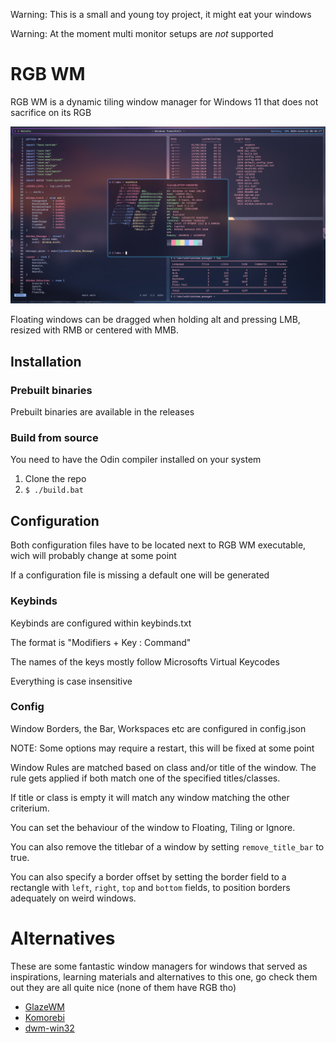 Warning: This is a small and young toy project, it might eat your windows

Warning: At the moment multi monitor setups are _not_ supported
# RGB WM
RGB WM is a dynamic tiling window manager for Windows 11 that does not sacrifice on its RGB

![image](screenshot.png)

Floating windows can be dragged when holding alt and pressing LMB, resized with RMB or centered with MMB.

## Installation

### Prebuilt binaries
Prebuilt binaries are available in the releases

### Build from source
You need to have the Odin compiler installed on your system
1. Clone the repo
2. `$ ./build.bat`

## Configuration
Both configuration files have to be located next to RGB WM executable, wich will probably change at some point

If a configuration file is missing a default one will be generated

### Keybinds
Keybinds are configured within keybinds.txt

The format is "Modifiers + Key : Command"

The names of the keys mostly follow Microsofts Virtual Keycodes

Everything is case insensitive

### Config
Window Borders, the Bar, Workspaces etc are configured in config.json

NOTE: Some options may require a restart, this will be fixed at some point

Window Rules are matched based on class and/or title of the window. The rule gets applied if both match one of the specified titles/classes.

If title or class is empty it will match any window matching the other criterium.

You can set the behaviour of the window to Floating, Tiling or Ignore.

You can also remove the titlebar of a window by setting `remove_title_bar` to true.

You can also specify a border offset by setting the border field to a rectangle with `left`, `right`, `top` and `bottom` fields, to position borders adequately on weird windows.

# Alternatives
These are some fantastic window managers for windows that served as inspirations, learning materials and alternatives to this one, go check them out they are all quite nice (none of them have RGB tho)
- [GlazeWM](https://github.com/glzr-io/glazewm)
- [Komorebi](https://github.com/LGUG2Z/komorebi)
- [dwm-win32](https://github.com/prabirshrestha/dwm-win32)
